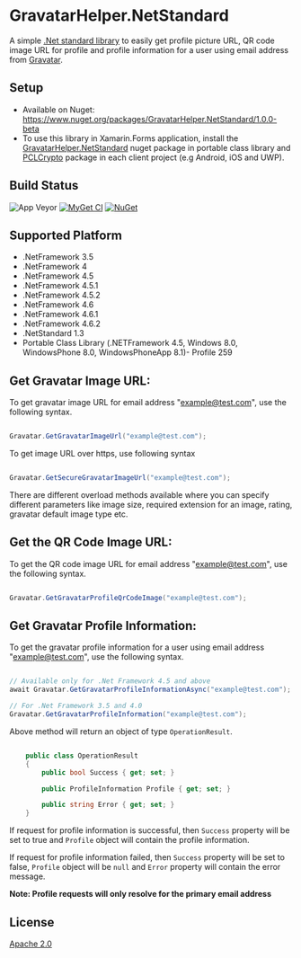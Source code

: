 ﻿# GravatarHelper.NetStandard

A simple [.Net standard library](https://docs.microsoft.com/en-us/dotnet/articles/standard/library) to easily get profile picture URL, QR code image URL for profile and profile information for a user using email address from [Gravatar](http://en.gravatar.com/).


## Setup
- Available on Nuget: https://www.nuget.org/packages/GravatarHelper.NetStandard/1.0.0-beta
- To use this library in Xamarin.Forms application, install the [GravatarHelper.NetStandard](https://www.nuget.org/packages/GravatarHelper.NetStandard/1.0.0-beta) nuget package in portable class library and [PCLCrypto](https://www.nuget.org/packages/PCLCrypto/) package in each client project (e.g Android, iOS and UWP).

## Build Status

![App Veyor](https://ci.appveyor.com/api/projects/status/9gwwfn9lb0bxq846?svg=true)
[![MyGet CI](https://img.shields.io/myget/manojkulkarni30/v/GravatarHelper.NetStandard.svg)](http://myget.org/gallery/manojkulkarni30)
[![NuGet](https://img.shields.io/nuget/v/GravatarHelper.NetStandard.svg)](https://www.nuget.org/packages/GravatarHelper.NetStandard/)

## Supported Platform
- .NetFramework 3.5
- .NetFramework 4
- .NetFramework 4.5
- .NetFramework 4.5.1
- .NetFramework 4.5.2
- .NetFramework 4.6
- .NetFramework 4.6.1
- .NetFramework 4.6.2
- .NetStandard 1.3
- Portable Class Library (.NETFramework 4.5, Windows 8.0, WindowsPhone 8.0, WindowsPhoneApp 8.1)- Profile 259

## Get Gravatar Image URL:

To get gravatar image URL for email address "[example@test.com](mailto:example@test.com)", use the following syntax.

```csharp

Gravatar.GetGravatarImageUrl("example@test.com");

```
To get image URL over https, use following syntax
```csharp

Gravatar.GetSecureGravatarImageUrl("example@test.com");

```
There are different overload methods available where you can specify different parameters like image size, required extension for an image, rating, gravatar default image type etc. 

## Get the QR Code Image URL:

To get the QR code image URL for email address "[example@test.com](mailto:example@test.com)", use the following syntax.

```csharp

Gravatar.GetGravatarProfileQrCodeImage("example@test.com");

```

## Get Gravatar Profile Information:

To get the gravatar profile information for a user using email address "[example@test.com](mailto:example@test.com)", use the following syntax.

```csharp

// Available only for .Net Framework 4.5 and above
await Gravatar.GetGravatarProfileInformationAsync("example@test.com");

// For .Net Framework 3.5 and 4.0
Gravatar.GetGravatarProfileInformation("example@test.com");

```
Above method will return an object of type ```OperationResult```. 

```csharp

    public class OperationResult
    {
        public bool Success { get; set; }

        public ProfileInformation Profile { get; set; }

        public string Error { get; set; }
    }

```
If request for profile information is successful, then ```Success``` property will be set to true and ```Profile``` object will contain the profile information.

If request for profile information failed, then ```Success``` property will be set to false, ```Profile``` object will be ```null``` and ```Error``` property will contain the error message.

**Note: Profile requests will only resolve for the primary email address**

## License

[Apache 2.0](https://github.com/manojkulkarni30/GravatarHelper.NetStandard/blob/master/License.txt)